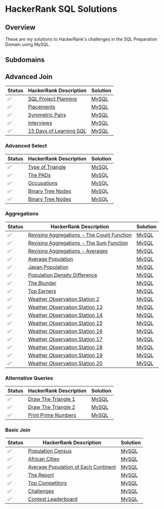# HackerRank SQL Solutions

## Overview
These are my solutions to HackerRank's challenges in the SQL Preparation Domain using MySQL.

## Subdomains
## Advanced Join
Status | HackerRank Description | Solution
--- | --- | --- |
:white_check_mark: | [SQL Project Planning](https://www.hackerrank.com/challenges/sql-projects/problem) | [MySQL](./Advanced%20Join/sql_project_planning.sql) 
:white_check_mark: | [Placements](https://www.hackerrank.com/challenges/placements/problem) | [MySQL](./Advanced%20Join/placements.sql)
:white_check_mark: | [Symmetric Pairs](https://www.hackerrank.com/challenges/symmetric-pairs/problem) | [MySQL](./Advanced%20Join/symmetric_pairs.sql)
:white_check_mark: | [Interviews](https://www.hackerrank.com/challenges/interviews/problem) | [MySQL](./Advanced%20Join/interviews.sql)
:white_check_mark: | [15 Days of Learning SQL](https://www.hackerrank.com/challenges/15-days-of-learning-sql/problem) | [MySQL](./Advanced%20Join/15_days_sql.sql)

### Advanced Select
Status | HackerRank Description | Solution
--- | --- | --- |
:white_check_mark: | [Type of Triangle](https://www.hackerrank.com/challenges/what-type-of-triangle/problem) | [MySQL](./Advanced%20Select/type_of_triangle.sql) 
:white_check_mark: | [The PADs](https://www.hackerrank.com/challenges/the-pads/problem) | [MySQL](./Advanced%20Select/the_pads.sql) 
:white_check_mark: | [Occupations](https://www.hackerrank.com/challenges/occupations/problem) | [MySQL](./Advanced%20Select/occupations.sql) 
:white_check_mark: | [Binary Tree Nodes](https://www.hackerrank.com/challenges/binary-search-tree-1/problem) | [MySQL](./Advanced%20Select/binary_tree_nodes.sql) 
:white_check_mark: | [Binary Tree Nodes](https://www.hackerrank.com/challenges/the-company/problem) | [MySQL](./Advanced%20Select/new_companies.sql) 

### Aggregations
Status | HackerRank Description | Solution
--- | --- | --- |
:white_check_mark: | [Revising Aggregations - The Count Function](https://www.hackerrank.com/challenges/revising-aggregations-the-count-function/problem) | [MySQL](./Aggregation/revising_aggregations_the_count_func.sql) 
:white_check_mark: | [Revising Aggregations - The Sum Function](https://www.hackerrank.com/challenges/revising-aggregations-sum/problem) | [MySQL](./Aggregation/revising_aggregations_the_sum_func.sql) 
:white_check_mark: | [Revising Aggregations - Averages](https://www.hackerrank.com/challenges/revising-aggregations-the-average-function/problem) | [MySQL](./Aggregation/revising_aggregations_averages.sql) 
:white_check_mark: | [Average Population](https://www.hackerrank.com/challenges/average-population/problem) | [MySQL](./Aggregations/avg_population.sql)
:white_check_mark: | [Japan Population](https://www.hackerrank.com/challenges/japan-population/problem) | [MySQL](./Aggregations/japan_population.sql)
:white_check_mark: | [Population Density Difference](https://www.hackerrank.com/challenges/population-density-difference/problem) | [MySQL](./Aggregation/population_density_difference.sql)
:white_check_mark: | [The Blunder](https://www.hackerrank.com/challenges/the-blunder/problem) | [MySQL](./Aggregations/the_blunder.sql)
:white_check_mark: | [Top Earners](https://www.hackerrank.com/challenges/earnings-of-employees/problem) | [MySQL](./Aggregations/top_earners.sql)
:white_check_mark: | [Weather Observation Station 2](https://www.hackerrank.com/challenges/weather-observation-station-2/problem) | [MySQL](./Aggregation/weather_obs_station_2.sql)
:white_check_mark: | [Weather Observation Station 13](https://www.hackerrank.com/challenges/weather-observation-station-13/problem) | [MySQL](./Aggregation/weather_obs_station_13.sql)
:white_check_mark: | [Weather Observation Station 14](https://www.hackerrank.com/challenges/weather-observation-station-14/problem) | [MySQL](./Aggregation/weather_obs_station_14.sql)
:white_check_mark: | [Weather Observation Station 15](https://www.hackerrank.com/challenges/weather-observation-station-15/problem) | [MySQL](./Aggregation/weather_obs_station_15.sql)
:white_check_mark: | [Weather Observation Station 16](https://www.hackerrank.com/challenges/weather-observation-station-16/problem) | [MySQL](./Aggregation/weather_obs_station_16.sql)
:white_check_mark: | [Weather Observation Station 17](https://www.hackerrank.com/challenges/weather-observation-station-17/problem) | [MySQL](./Aggregation/weather_obs_station_17.sql)
:white_check_mark: | [Weather Observation Station 18](https://www.hackerrank.com/challenges/weather-observation-station-18/problem) | [MySQL](./Aggregation/weather_obs_station_18.sql)
:white_check_mark: | [Weather Observation Station 19](https://www.hackerrank.com/challenges/weather-observation-station-19/problem) | [MySQL](./Aggregation/weather_obs_station_19.sql)
:white_check_mark: | [Weather Observation Station 20](https://www.hackerrank.com/challenges/weather-observation-station-20/problem) | [MySQL](./Aggregation/weather_obs_station_20.sql)

### Alternative Queries
Status | HackerRank Description | Solution
--- | --- | --- |
:white_check_mark: | [Draw The Triangle 1](https://www.hackerrank.com/challenges/draw-the-triangle-1/problem) | [MySQL](./Alternative%20Queries/draw_triangle_1.sql)
:white_check_mark: | [Draw The Triangle 2](https://www.hackerrank.com/challenges/draw-the-triangle-2/problem) | [MySQL](./Alternative%20Queries/draw_triangle_2.sql)
:white_check_mark: | [Print Prime Numbers](https://www.hackerrank.com/challenges/print-prime-numbers/problem) | [MySQL](./Alternative%20Queries/print_prime_numbers.sql)

### Basic Join
Status | HackerRank Description | Solution
--- | --- | --- |
:white_check_mark: | [Population Census](https://www.hackerrank.com/challenges/asian-population/problem) | [MySQL](./Basic%20Join/population_census.sql)
:white_check_mark: | [African Cities](https://www.hackerrank.com/challenges/african-cities/problem) | [MySQL](./Basic%20Join/african_cities.sql)
:white_check_mark: | [Average Population of Each Continent](https://www.hackerrank.com/challenges/average-population-of-each-continent/problem) | [MySQL](./Basic%20Join/avg_population_continent.sql)
:white_check_mark: | [The Report](https://www.hackerrank.com/challenges/the-report/problem) | [MySQL](./Basic%20Join/the_report.sql)
:white_check_mark: | [Top Competitors](https://www.hackerrank.com/challenges/full-score/problem) | [MySQL](./Basic%20Join/top_competitors.sql)
:white_check_mark: | [Challenges](https://www.hackerrank.com/challenges/challenges/problem) | [MySQL](./Basic%20Join/challenges.sql)
:white_check_mark: | [Contest Leaderboard](https://www.hackerrank.com/challenges/contest-leaderboard/problem) | [MySQL](./Basic%20Join/contest_leaderboard.sql)
